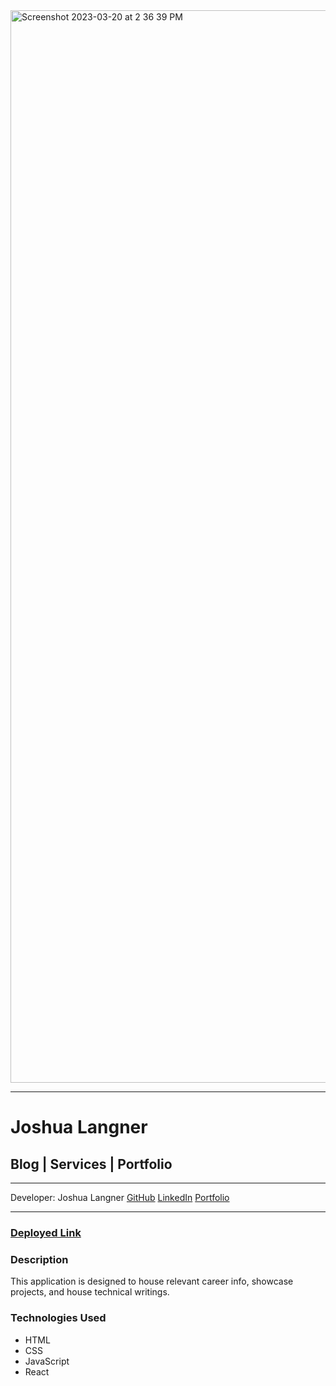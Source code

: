 <img width="1716" alt="Screenshot 2023-03-20 at 2 36 39 PM" src="https://user-images.githubusercontent.com/107937483/226447653-5bd3e033-c220-4233-b712-ed43e16b1a70.png">

---

# Joshua Langner
## Blog | Services | Portfolio

---

Developer: Joshua Langner
[GitHub](https://github.com/jlangner87) [LinkedIn](https://www.linkedin.com/in/josh-langner/) [Portfolio](https://joshua-langner.com)
___

### [Deployed Link](https://joshua-langner.com)


### Description
This application is designed to house relevant career info, showcase projects, and house technical writings.

### Technologies Used
- HTML
- CSS
- JavaScript
- React

